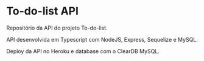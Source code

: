 # To-do-list API

Repositório da API do projeto To-do-list.

API desenvolvida em Typescript com NodeJS, Express, Sequelize e MySQL.

Deploy da API no Heroku e database com o ClearDB MySQL.